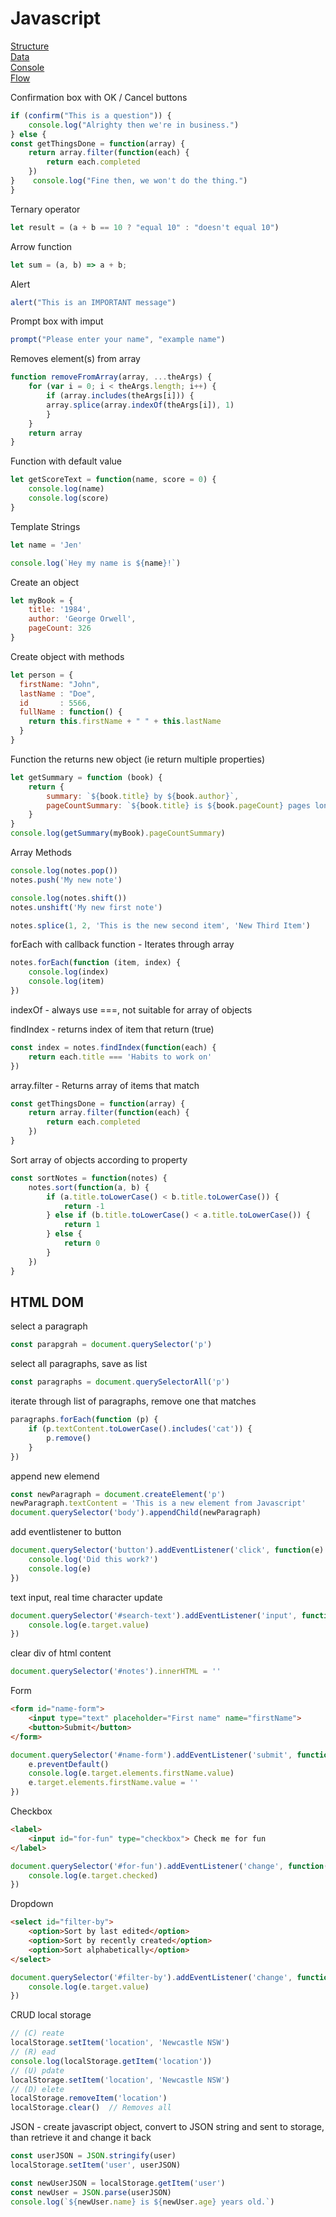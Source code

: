# Javascript

[Structure](#structure)\
[Data](#data)\
[Console](#console)\
[Flow](#flow)



Confirmation box with OK / Cancel buttons

```javascript
if (confirm("This is a question")) {
    console.log("Alrighty then we're in business.")
} else {
const getThingsDone = function(array) {
    return array.filter(function(each) {
        return each.completed
    })
}    console.log("Fine then, we won't do the thing.")
}
```

Ternary operator
```javascript
let result = (a + b == 10 ? "equal 10" : "doesn't equal 10")
```

Arrow function
```javascript
let sum = (a, b) => a + b;
```

Alert
```javascript
alert("This is an IMPORTANT message")
```
Prompt box with imput
```javascript
prompt("Please enter your name", "example name")
```

Removes element(s) from array
```javascript
function removeFromArray(array, ...theArgs) {
    for (var i = 0; i < theArgs.length; i++) {
        if (array.includes(theArgs[i])) {
        array.splice(array.indexOf(theArgs[i]), 1)
        }   
    }
    return array 
}     
```
Function with default value
```javascript
let getScoreText = function(name, score = 0) {
    console.log(name)
    console.log(score)
}
```
Template Strings
```javascript
let name = 'Jen'

console.log(`Hey my name is ${name}!`)
```
Create an object
```javascript
let myBook = {
    title: '1984',
    author: 'George Orwell',
    pageCount: 326
}
```
Create object with methods
```javascript
let person = {
  firstName: "John",
  lastName : "Doe",
  id       : 5566,
  fullName : function() {
    return this.firstName + " " + this.lastName
  }
}
```

Function the returns new object (ie return multiple properties)
```javascript
let getSummary = function (book) {
    return {
        summary: `${book.title} by ${book.author}`,
        pageCountSummary: `${book.title} is ${book.pageCount} pages long` 
    }
}
console.log(getSummary(myBook).pageCountSummary)
```
Array Methods
```javascript
console.log(notes.pop())
notes.push('My new note')

console.log(notes.shift())
notes.unshift('My new first note')

notes.splice(1, 2, 'This is the new second item', 'New Third Item')
```
forEach with callback function - Iterates through array
```javascript
notes.forEach(function (item, index) {
    console.log(index)
    console.log(item)
})
```
indexOf - always use ===, not suitable for array of objects

findIndex - returns index of item that return (true)
```javascript
const index = notes.findIndex(function(each) {
    return each.title === 'Habits to work on'
})
```
array.filter - Returns array of items that match
```javascript
const getThingsDone = function(array) {
    return array.filter(function(each) {
        return each.completed
    })
}
```
Sort array of objects according to property
```javascript
const sortNotes = function(notes) {
    notes.sort(function(a, b) {
        if (a.title.toLowerCase() < b.title.toLowerCase()) {
            return -1
        } else if (b.title.toLowerCase() < a.title.toLowerCase()) {
            return 1
        } else {
            return 0
        }
    })
}
```

## HTML DOM
select a paragraph
```javascript
const parapgrah = document.querySelector('p')
```
select all paragraphs, save as list
```javascript
const paragraphs = document.querySelectorAll('p')
```
iterate through list of paragraphs, remove one that matches
```javascript
paragraphs.forEach(function (p) {
    if (p.textContent.toLowerCase().includes('cat')) {
        p.remove()
    }
})
```
append new elemend
```javascript
const newParagraph = document.createElement('p')
newParagraph.textContent = 'This is a new element from Javascript'
document.querySelector('body').appendChild(newParagraph)
```
add eventlistener to button
```javascript
document.querySelector('button').addEventListener('click', function(e) {
    console.log('Did this work?')
    console.log(e)
})
```
text input, real time character update
```javascript
document.querySelector('#search-text').addEventListener('input', function(e) {
    console.log(e.target.value)
})
```
clear div of html content
```javascript
document.querySelector('#notes').innerHTML = ''
```

Form
```html
<form id="name-form">
    <input type="text" placeholder="First name" name="firstName">
    <button>Submit</button>
</form>
```
```javascript
document.querySelector('#name-form').addEventListener('submit', function(e) {
    e.preventDefault()
    console.log(e.target.elements.firstName.value)
    e.target.elements.firstName.value = ''
})
```
Checkbox
```html
<label>
    <input id="for-fun" type="checkbox"> Check me for fun
</label>
```
```javascript
document.querySelector('#for-fun').addEventListener('change', function(e) {
    console.log(e.target.checked)
})
```
Dropdown
```html
<select id="filter-by">
    <option>Sort by last edited</option>
    <option>Sort by recently created</option>
    <option>Sort alphabetically</option>
</select>
```
```javascript
document.querySelector('#filter-by').addEventListener('change', function(e) {
    console.log(e.target.value)
})
```
CRUD local storage
```javascript
// (C) reate
localStorage.setItem('location', 'Newcastle NSW')
// (R) ead
console.log(localStorage.getItem('location'))
// (U) pdate
localStorage.setItem('location', 'Newcastle NSW')
// (D) elete
localStorage.removeItem('location')
localStorage.clear()  // Removes all
```
JSON - create javascript object, convert to JSON string and sent to storage, than retrieve it and change it back
```javascript
const userJSON = JSON.stringify(user)
localStorage.setItem('user', userJSON)

const newUserJSON = localStorage.getItem('user')
const newUser = JSON.parse(userJSON)
console.log(`${newUser.name} is ${newUser.age} years old.`)
```

